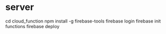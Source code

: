 # server

cd cloud_function
npm install -g firebase-tools
firebase login
firebase init functions
firebase deploy